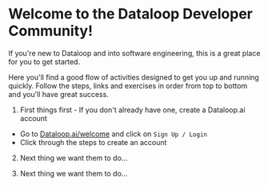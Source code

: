 # Welcome to the Dataloop Developer Community!

If you're new to Dataloop and into software engineering, this is a great place for you to get started.

Here you'll find a good flow of activities designed to get you up and running quickly.  Follow the steps, links and exercises in order from top to bottom and you'll have great success.

1. First things first - If you don't already have one, create a Dataloop.ai account
- Go to [Dataloop.ai/welcome](https://www.example.com) and click on `Sign Up / Login`
- Click through the steps to create an account

2. Next thing we want them to do...

3. Next thing we want them to do...
